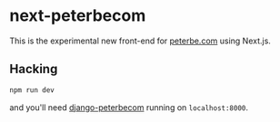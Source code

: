 # next-peterbecom

This is the experimental new front-end for [peterbe.com](https://www.peterbe.com)
using Next.js.

## Hacking

```sh
npm run dev
```

and you'll need [django-peterbecom](https://github.com/peterbe/django-peterbecom)
running on `localhost:8000`.
